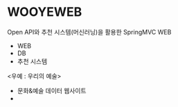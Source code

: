 # WOOYEWEB
Open API와 추천 시스템(머신러닝)을 활용한 SpringMVC WEB
* WEB
* DB
* 추천 시스템

<우예 : 우리의 예술>
- 문화&예술 데이터 웹사이트
-
